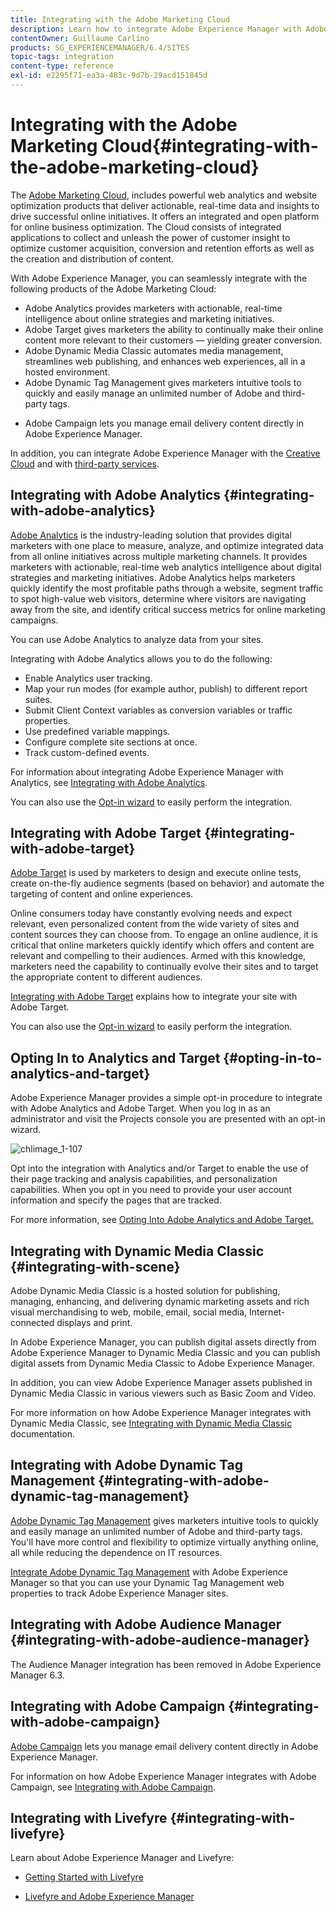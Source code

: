 ```yaml
---
title: Integrating with the Adobe Marketing Cloud
description: Learn how to integrate Adobe Experience Manager with Adobe Marketing Cloud.
contentOwner: Guillaume Carlino
products: SG_EXPERIENCEMANAGER/6.4/SITES
topic-tags: integration
content-type: reference
exl-id: e2295f71-ea3a-483c-9d7b-29acd151845d
---
```

# Integrating with the Adobe Marketing Cloud{#integrating-with-the-adobe-marketing-cloud}

The [Adobe Marketing Cloud](https://www.adobe.com/solutions/digital-marketing.html), includes powerful web analytics and website optimization products that deliver actionable, real-time data and insights to drive successful online initiatives. It offers an integrated and open platform for online business optimization. The Cloud consists of integrated applications to collect and unleash the power of customer insight to optimize customer acquisition, conversion and retention efforts as well as the creation and distribution of content.

With Adobe Experience Manager, you can seamlessly integrate with the following products of the Adobe Marketing Cloud:

* Adobe Analytics provides marketers with actionable, real-time intelligence about online strategies and marketing initiatives.  
* Adobe Target gives marketers the ability to continually make their online content more relevant to their customers — yielding greater conversion.
* Adobe Dynamic Media Classic automates media management, streamlines web publishing, and enhances web experiences, all in a hosted environment.
* Adobe Dynamic Tag Management gives marketers intuitive tools to quickly and easily manage an unlimited number of Adobe and third-party tags.
<!-- Search&Promote was end of life September 1, 2022. * Adobe Search&Promote gives marketers the ability to control and optimize the search results on their sites. -->  
* Adobe Campaign lets you manage email delivery content directly in Adobe Experience Manager.

In addition, you can integrate Adobe Experience Manager with the [Creative Cloud](/help/assets/aem-cc-integration-best-practices.md) and with [third-party services](/help/sites-administering/third-party-services.md).

## Integrating with Adobe Analytics {#integrating-with-adobe-analytics}

[Adobe Analytics](https://www.omniture.com/en/products/analytics/sitecatalyst) is the industry-leading solution that provides digital marketers with one place to measure, analyze, and optimize integrated data from all online initiatives across multiple marketing channels. It provides marketers with actionable, real-time web analytics intelligence about digital strategies and marketing initiatives. Adobe Analytics helps marketers quickly identify the most profitable paths through a website, segment traffic to spot high-value web visitors, determine where visitors are navigating away from the site, and identify critical success metrics for online marketing campaigns.

You can use Adobe Analytics to analyze data from your sites.

Integrating with Adobe Analytics allows you to do the following:

* Enable Analytics user tracking.
* Map your run modes (for example author, publish) to different report suites.
* Submit Client Context variables as conversion variables or traffic properties.
* Use predefined variable mappings.
* Configure complete site sections at once.
* Track custom-defined events.

For information about integrating Adobe Experience Manager with Analytics, see [Integrating with Adobe Analytics](/help/sites-administering/adobeanalytics.md).

You can also use the [Opt-in wizard](/help/sites-administering/opt-in.md) to easily perform the integration.

## Integrating with Adobe Target {#integrating-with-adobe-target}

[Adobe Target](https://www.omniture.com/en/products/conversion/test-and-target) is used by marketers to design and execute online tests, create on-the-fly audience segments (based on behavior) and automate the targeting of content and online experiences.

Online consumers today have constantly evolving needs and expect relevant, even personalized content from the wide variety of sites and content sources they can choose from. To engage an online audience, it is critical that online marketers quickly identify which offers and content are relevant and compelling to their audiences. Armed with this knowledge, marketers need the capability to continually evolve their sites and to target the appropriate content to different audiences.

[Integrating with Adobe Target](/help/sites-administering/target.md) explains how to integrate your site with Adobe Target.

You can also use the [Opt-in wizard](/help/sites-administering/opt-in.md) to easily perform the integration.

## Opting In to Analytics and Target {#opting-in-to-analytics-and-target}

Adobe Experience Manager provides a simple opt-in procedure to integrate with Adobe Analytics and Adobe Target. When you log in as an administrator and visit the Projects console you are presented with an opt-in wizard.

![chlimage_1-107](assets/chlimage_1-107.png)

Opt into the integration with Analytics and/or Target to enable the use of their page tracking and analysis capabilities, and personalization capabilities. When you opt in you need to provide your user account information and specify the pages that are tracked.

For more information, see [Opting Into Adobe Analytics and Adobe Target.](/help/sites-administering/opt-in.md)

## Integrating with Dynamic Media Classic {#integrating-with-scene}

Adobe Dynamic Media Classic is a hosted solution for publishing, managing, enhancing, and delivering dynamic marketing assets and rich visual merchandising to web, mobile, email, social media, Internet-connected displays and print.

In Adobe Experience Manager, you can publish digital assets directly from Adobe Experience Manager to Dynamic Media Classic and you can publish digital assets from Dynamic Media Classic to Adobe Experience Manager.

In addition, you can view Adobe Experience Manager assets published in Dynamic Media Classic in various viewers such as Basic Zoom and Video.

For more information on how Adobe Experience Manager integrates with Dynamic Media Classic, see [Integrating with Dynamic Media Classic](/help/sites-administering/scene7.md) documentation.

## Integrating with Adobe Dynamic Tag Management {#integrating-with-adobe-dynamic-tag-management}

[Adobe Dynamic Tag Management](https://www.adobe.com/solutions/digital-marketing/dynamic-tag-management.html) gives marketers intuitive tools to quickly and easily manage an unlimited number of Adobe and third-party tags. You'll have more control and flexibility to optimize virtually anything online, all while reducing the dependence on IT resources.

[Integrate Adobe Dynamic Tag Management](/help/sites-administering/dtm.md) with Adobe Experience Manager so that you can use your Dynamic Tag Management web properties to track Adobe Experience Manager sites.

## Integrating with Adobe Audience Manager {#integrating-with-adobe-audience-manager}

The Audience Manager integration has been removed in Adobe Experience Manager 6.3.

<!-- Search&Promote was end of life September 1, 2022. ## Integrating with Search&Promote {#integrating-with-search-promote} -->

<!-- Search&Promote was end of life September 1, 2022. Adobe Search&Promote enables marketers to optimize how visitors browse, find, compare, and select relevant products and content on web and mobile sites. Businesses can easily promote priority items based on business objectives and visitor intent, as well as automate merchandising and promotions activity by way of KPI-based triggers or metrics. -->

<!-- Search&Promote was end of life September 1, 2022. Adobe Search&Promote is a reliable and scalable hosted site search application, capable of scaling to millions of pages or products, for heavily visited online businesses ranging from retail to news sites. It offers unprecedented levels of marketer control and metrics-based relevance. -->

<!-- Search&Promote was end of life September 1, 2022. For information about integrating Adobe Experience Manager and Search&Promote, see [Integrating with Adobe Search&Promote](/help/sites-administering/search-and-promote.md). -->

## Integrating with Adobe Campaign {#integrating-with-adobe-campaign}

[Adobe Campaign](https://www.adobe.com/solutions/campaign-management.html) lets you manage email delivery content directly in Adobe Experience Manager.

For information on how Adobe Experience Manager integrates with Adobe Campaign, see [Integrating with Adobe Campaign](/help/sites-administering/campaignstandard.md).

## Integrating with Livefyre {#integrating-with-livefyre}

Learn about Adobe Experience Manager and Livefyre:

* [Getting Started with Livefyre](https://answers.livefyre.com/developers/getting-started)  

* [Livefyre and Adobe Experience Manager](https://answers.livefyre.com/product/livefyre-for-adobe-experience-manager-aem/livefyre-for-adobe-experience-manager/)
